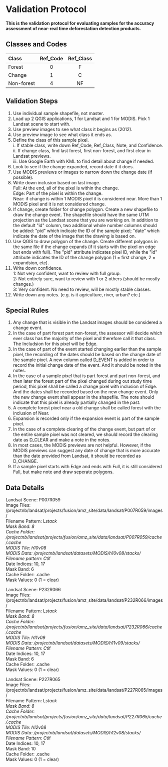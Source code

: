 # Validation Protocol  

**This is the validation protocol for evaluating samples for the accuracy assessment of near-real time deforestation detection products.**  

## Classes and Codes

| Class     | Ref_Code | Ref_Class |
|:----------|:--------:|:---------:|
| Forest    | 0        | F         |
| Change    | 1        | C         |
| Non-forest| 4        | NF        |

## Validation Steps

1. Use individual sample shapefile, not master.  
2. Load up 2 QGIS applications, 1 for Landsat and 1 for MODIS. Pick 1 Landsat scene to start with.  
3. Use preview images to see what class it begins as (2012).  
4. Use preview image to see what class it ends as.  
5. Define the class of this sample pixel.  
  i. If stable class, write down Ref_Code, Ref_Class, Note, and Confidence.  
  ii. If change class, find last forest, first non-forest, and first clear in Landsat previews.  
  iii. Use Google Earth with KML to find detail about change if needed.  
6. Look to see if the change expanded, record date if it does.  
7. Use MODIS previews or images to narrow down the change date (if possible).  
8. Write down inclusion based on last image.  
  Full: At the end, all of the pixel is within the change.  
  Edge: Part of the pixel is within the change.  
  Near: if change is within 1 MODIS pixel it is considered near. More than 1 MODIS pixel and it is not considered change.  
10. If change, create folder for change polygon. Create a new shapefile to draw the change event. The shapefile should have the same UTM projection as the Landsat scene that you are working on. In addition to the default "id" column, two additional whole number columns should be added: "pid" which indicate the ID of the sample pixel; "date" which indicate the date of the image that the drawing is based on.
11. Use QGIS to draw polygon of the change. Create different polygons in the same file if the change expands (if it starts with the pixel on edge but ends with full). The "pid" attribute indicates pixel ID, while the "id" attribute indicates the ID of the change polygon (1 = first change, 2 = expandsion, etc). 
12. Write down confidence.  
  1: Not very confident, want to review with full group.  
  2: Not entirely sure, want to review with 1 or 2 others (should be mostly changes.)  
  3: Very confident. No need to review, will be mostly stable classes.  
13. Write down any notes. (e.g. is it agriculture, river, urban? etc.)  

## Special Rules  

1. Any change that is visible in the Landsat images should be considered a change event.  
2. In the case of part forest part non-forest, the assessor will decide which ever class has the majority of the pixel and therefore call it that class. The Includsion for this pixel will be Edge.  
3. In the case of part of the event started changing earlier than the sample pixel, the recording of the dates should be based on the change date of the sample pixel. A new column called D_EVENT is added in order to record the initial change date of the event. And it should be noted in the notes.  
4. In the case of a sample pixel that is part forest and part non-forest, and then later the forest part of the pixel changed during out study time period, this pixel shall be called a change pixel with inclusion of Edge. And the dates shall be recorded based on the new change event. Only the new change event shall appear in the shapefile. The note should indicate that this pixel is already partially changed in the past.  
5. A complete forest pixel near a old change shall be called forest with the inclusion of Near.  
6. Expansion is recorded only if the expansion event is part of the sample pixel.  
7. In the case of a complete clearing of the change event, but part of or the entire sample pixel was not cleared, we should record the clearing date as D_CLEAR and make a note in the notes.  
8. In most cases, the MODIS previews are not helpful. However, if the MODIS previews can suggest any date of change that is more accurate than the date provided from Landsat, it should be recorded as D_CHANGE.  
9. If a sample pixel starts with Edge and ends with Full, it is still considered Full, but make note and draw seperate polygons.  

## Data Details

Landsat Scene: P007R059  
Image Files: /projectnb/landsat/projects/fusion/amz_site/data/landsat/P007R059/images/  
Filename Pattern: L*stack  
Mask Band: 8  
Cache Folder: /projectnb/landsat/projects/fusion/amz_site/data/landsat/P007R059/cache/.cache  
MODIS Tile: h10v08  
MODIS Data: /projectnb/landsat/datasets/MODIS/h10v08/stacks/  
Filename pattern: C*tif  
Date Indices: 10, 17  
Mask Band: 6  
Cache Folder: .cache  
Mask Values: 0 (1 = clear)  

Landsat Scene: P232R066  
Image Files: /projectnb/landsat/projects/fusion/amz_site/data/landsat/P232R066/images/  
Filename Pattern: L*stack  
Mask Band: 8  
Cache Folder: /projectnb/landsat/projects/fusion/amz_site/data/landsat/P232R066/cache/.cache  
MODIS Tile: h11v09  
MODIS Data: /projectnb/landsat/datasets/MODIS/h11v09/stacks/  
Filename Pattern: C*tif  
Date Indices: 10, 17  
Mask Band: 6  
Cache Folder: .cache  
Mask Values: 0 (1 = clear)  

Landsat Scene: P227R065  
Image Files: /projectnb/landsat/projects/fusion/amz_site/data/landsat/P227R065/images/  
Filename Pattern: L*stack  
Mask Band: 8  
Cache Folder: /projectnb/landsat/projects/fusion/amz_site/data/landsat/P227R065/cache/.cache  
MODIS Tile: h12v08  
MODIS Data: /projectnb/landsat/datasets/MODIS/h12v08/stacks/  
Filename Pattern: C*tif  
Date Indices: 10, 17  
Mask Band: 10  
Cache Folder: .cache  
Mask Values: 0 (1 = clear)  
